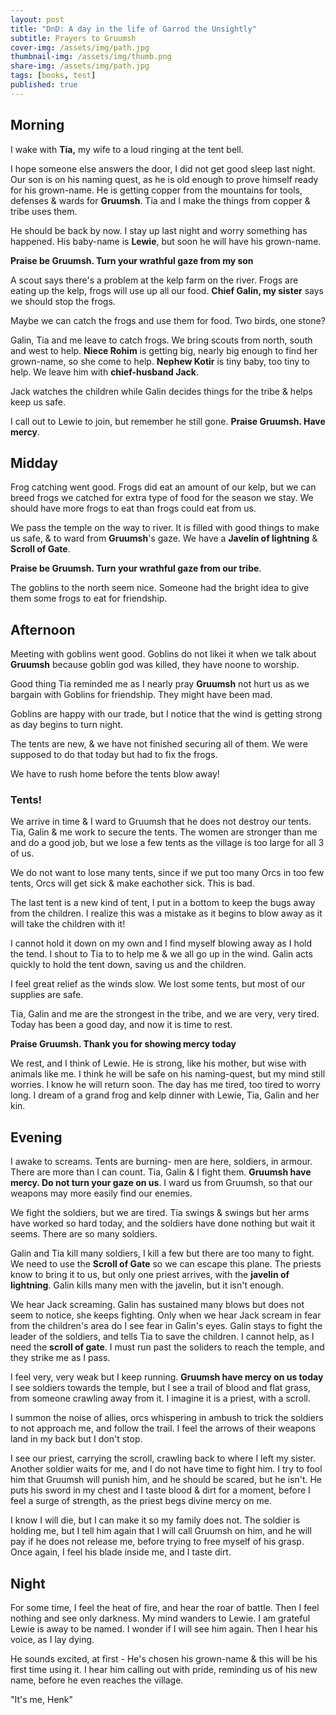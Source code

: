 ```yaml
---
layout: post
title: "DnD: A day in the life of Garrod the Unsightly" 
subtitle: Prayers to Gruumsh
cover-img: /assets/img/path.jpg
thumbnail-img: /assets/img/thumb.png
share-img: /assets/img/path.jpg
tags: [books, test]
published: true
---
```


## Morning

I wake with **Tia,** my wife to a loud ringing at the tent bell.

I hope someone else answers the door, I did not get good sleep last night.
Our son is on his naming quest, as he is old enough to prove himself ready for his grown-name.
He is getting copper from the mountains for tools, defenses & wards for **Gruumsh**.
Tia and I make the things from copper & tribe uses them.

He should be back by now. I stay up last night and worry something has happened.
His baby-name is **Lewie**, but soon he will have his grown-name.

**Praise be Gruumsh. Turn your wrathful gaze from my son**

A scout says there's a problem at the kelp farm on the river.
Frogs are eating up the kelp, frogs will use up all our food.
**Chief Galin, my sister** says we should stop the frogs.

Maybe we can catch the frogs and use them for food. Two birds, one stone?

Galin, Tia and me leave to catch frogs. We bring scouts from north, south and west to help.
**Niece Rohim** is getting big, nearly big enough to find her grown-name, so she come to help.
**Nephew Kotir** is tiny baby, too tiny to help. We leave him with **chief-husband Jack**.

Jack watches the children while Galin decides things for the tribe & helps keep us safe.

I call out to Lewie to join, but remember he still gone. **Praise Gruumsh. Have mercy**.

## Midday

Frog catching went good. Frogs did eat an amount of our kelp, but we can breed frogs we catched
for extra type of food for the season we stay. We should have more frogs to eat than frogs could eat from us.

We pass the temple on the way to river. It is filled with good things to make us safe, & to ward from
**Gruumsh**'s gaze. We have a __Javelin of lightning__ & __Scroll of Gate__.

**Praise be Gruumsh. Turn your wrathful gaze from our tribe**.

The goblins to the north seem nice. Someone had the bright idea to give them some frogs to eat for friendship.


## Afternoon

Meeting with goblins went good. Goblins do not likei it when we talk about **Gruumsh** because goblin god was killed,
they have noone to worship.

Good thing Tia reminded me as I nearly pray **Gruumsh** not hurt us as we bargain with Goblins for friendship. They might have been mad.

Goblins are happy with our trade, but I notice that the wind is getting strong as day begins to turn night.

The tents are new, & we have not finished securing all of them. We were supposed to do that today but had to fix the frogs.

We have to rush home before the tents blow away!

### Tents!

We arrive in time & I ward to Gruumsh that he does not destroy our tents. Tia, Galin & me work to secure the tents.
The women are stronger than me and do a good job, but we lose a few tents as the village is too large for all 3 of us.

We do not want to lose many tents, since if we put too many Orcs in too few tents, Orcs will get sick & make eachother sick. This is bad.

The last tent is a new kind of tent, I put in a bottom to keep the bugs away from the children. I realize this was a mistake as it begins
to blow away as it will take the children with it! 

I cannot hold it down on my own and I find myself blowing away as I hold the tend. I shout to Tia to to help me & we all go up in the wind. 
Galin acts quickly to hold the tent down, saving us and the children.

I feel great relief as the winds slow. We lost some tents, but most of our supplies are safe.

Tia, Galin and me are the strongest in the tribe, and we are very, very tired. Today has been a good day, and now it is time to rest.

**Praise Gruumsh. Thank you for showing mercy today**

We rest, and I think of Lewie. He is strong, like his mother, but wise with animals like me. I think he will be safe on his naming-quest, but
my mind still worries. I know he will return soon. The day has me tired, too tired to worry long. I dream of a grand frog and kelp dinner with Lewie, Tia, Galin and her kin.

## Evening

I awake to screams. Tents are burning- men are here, soldiers, in armour. There are more than I can count. Tia, Galin & I fight them. **Gruumsh have mercy. Do not turn your gaze on us**.
I ward us from Gruumsh, so that our weapons may more easily find our enemies.

We fight the soldiers, but we are tired. Tia swings & swings but her arms have worked so hard today, and the soldiers have done nothing but wait it seems. There are so many soldiers.

Galin and Tia kill many soldiers, I kill a few but there are too many to fight. We need to use the **Scroll of Gate** so we can escape this plane. The priests know to bring it to us, but only one
priest arrives, with the __javelin of lightning__. Galin kills many men with the javelin, but it isn't enough.

We hear Jack screaming. Galin has sustained many blows but does not seem to notice, she keeps fighting. Only when we hear Jack scream in fear from the children's area do I see fear in Galin's eyes.
Galin stays to fight the leader of the soldiers, and tells Tia to save the children. I cannot help, as I need the **scroll of gate**. I must run past the soliders to reach the temple, and they strike
me as I pass.

I feel very, very weak but I keep running. **Gruumsh have mercy on us today** I see soldiers towards the temple, but I see a trail of blood and flat grass, from someone crawling away from it. I imagine it is a priest, with a scroll.

I summon the noise of allies, orcs whispering in ambush to trick the soldiers to not approach me, and follow the trail. I feel the arrows of their weapons land in my back but I don't stop.

I see our priest, carrying the scroll, crawling back to where I left my sister. Another soldier waits for me, and I do not have time to fight him. I try to fool him that Gruumsh will punish him, and he should be scared, but he isn't.
He puts his sword in my chest and I taste blood & dirt for a moment, before I feel a surge of strength, as the priest begs divine mercy on me.

I know I will die, but I can make it so my family does not. The soldier is holding me, but I tell him again that I will call Gruumsh on him, and he will pay if he does not release me, before trying to free myself of his grasp.
Once again, I feel his blade inside me, and I taste dirt.

## Night

For some time, I feel the heat of fire, and hear the roar of battle. Then I feel nothing and see only darkness. My mind wanders to Lewie. I am grateful Lewie is away to be named.
I wonder if I will see him again. Then I hear his voice, as I lay dying.

He sounds excited, at first - He's chosen his grown-name & this will be his first time using it. I hear him calling out with pride, reminding us of his new name, before he even reaches the
village. 

"It's me, Henk"

